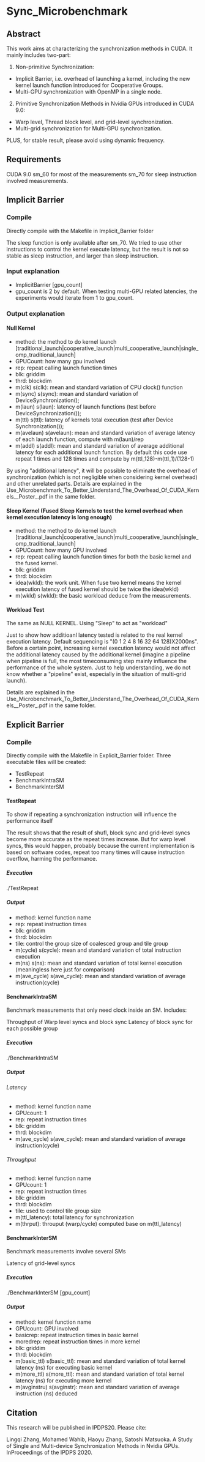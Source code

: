 # Sync_Microbenchmark
## Abstract
This work aims at characterizing the synchronization methods in CUDA. It mainly includes two-part:
1. Non-primitive Synchronization:
  * Implicit Barrier, i.e. overhead of launching a kernel, including the new kernel launch function introduced for Cooperative Groups.
  * Multi-GPU synchronization with OpenMP in a single node.
2. Primitive Synchronization Methods in Nvidia GPUs introduced in CUDA 9.0:
  * Warp level, Thread block level, and grid-level synchronization.
  * Multi-grid synchronization for Multi-GPU synchronization.

PLUS, for stable result, please avoid using dynamic frequency. 
## Requirements
 CUDA 9.0
 sm_60 for most of the measurements
 sm_70 for sleep instruction involved measurements.
 
## Implicit Barrier
### Compile
Directly compile with the Makefile in Implicit_Barrier folder

The sleep function is only available after sm_70. We tried to use other instructions to control the kernel execute latency, but the result is not so stable as sleep instruction, and larger than sleep instruction.
### Input explanation
 * ImplicitBarrier \[gpu_count\]
 * gpu_count is 2 by default. When testing multi-GPU related latencies, the experiments would iterate from 1 to gpu_count.
### Output explanation

#### Null Kernel 
* method: the method to do kernel launch \[traditional_launch|cooperative_launch|multi_cooperative_launch|single_omp_traditional_launch\]
* GPUCount: how many gpu involved
* rep: repeat calling launch function times
* blk: griddim
* thrd: blockdim
* m(clk) s(clk): mean and standard variation of CPU clock() function
* m(sync) s(sync): mean and standard variation of DeviceSynchronization(); 
* m(laun) s(laun): latency of launch functions (test before DeviceSynchronization());
* m(ttl) s(ttl): latency of kernels total execution (test after Device Synchronization());
* m(avelaun) s(avelaun): mean and standard variation of average latency of each launch function, compute with m(laun)/rep
* m(addl) s(addl): mean and standard variation of average additional latency for each additional launch function. By default this code use repeat 1 times and 128 times and compute by m(ttl_128)-m(ttl_1)/(128-1)

By using "additional latency", it will be possible to eliminate the overhead of synchronization (which is not negligible when considering kernel overhead) and other unrelated parts. Details are explained in the Use_Microbenchmark_To_Better_Understand_The_Overhead_Of_CUDA_Kernels__Poster_.pdf in the same folder.

#### Sleep Kernel (Fused Sleep Kernels to test the kernel overhead when kernel execution latency is long enough)
* method: the method to do kernel launch \[traditional_launch|cooperative_launch|multi_cooperative_launch|single_omp_traditional_launch\]
* GPUCount: how many GPU involved
* rep: repeat calling launch function times for both the basic kernel and the fused kernel.
* blk: griddim
* thrd: blockdim
* idea(wkld): the work unit. When fuse two kernel means the kernel execution latency of fused kernel should be twice the idea(wkld)
* m(wkld) s(wkld): the basic workload deduce from the measurements. 

#### Workload Test
The same as NULL KERNEL. Using "Sleep" to act as "workload"

Just to show how additioanl latency tested is related to the real kernel execution latency. Default sequencing is "(0 1 2 4 8 16 32 64 128)X2000ns". Before a certain point, increasing kernel execution latency would not affect the additional latency caused by the additional kernel (imagine a pipeline when pipeline is full, the most timeconsuming step mainly influence the performance of the whole system. Just to help understanding, we do not know whether a "pipeline" exist, especially in the situation of multi-grid launch). 

Details are explained in the Use_Microbenchmark_To_Better_Understand_The_Overhead_Of_CUDA_Kernels__Poster_.pdf in the same folder.

## Explicit Barrier
### Compile
Directly compile with the Makefile in Explicit_Barrier folder. Three executable files will be created:
* TestRepeat
* BenchmarkIntraSM
* BenchmarkInterSM

#### TestRepeat
To show if repeating a synchronization instruction will influence the performance itself

The result shows that the result of shufl, block sync and grid-level syncs become more accurate as the repeat times increase. But for warp level syncs, this would happen, probably because the current implementation is based on software codes, repeat too many times will cause instruction overflow, harming the performance.

##### Execution
./TestRepeat

##### Output
* method: kernel function name
* rep: repeat instruction times
* blk: griddim
* thrd: blockdim
* tile: control the group size of coalesced group and tile group
* m(cycle) s(cycle): mean and standard variation of total instruction execution
* m(ns) s(ns): mean and standard variation of total kernel execution (meaningless here just for comparison)
* m(ave_cycle) s(ave_cycle): mean and standard variation of average instruction(cycle)

#### BenchmarkIntraSM
Benchmark measurements that only need clock inside an SM. Includes:

Throughput of Warp level syncs and block sync
Latency of block sync for each possible group

##### Execution
./BenchmarkIntraSM

##### Output
###### Latency
* method: kernel function name
* GPUcount: 1 
* rep: repeat instruction times
* blk: griddim
* thrd: blockdim
* m(ave_cycle) s(ave_cycle): mean and standard variation of average instruction(cycle)
###### Throughput
* method: kernel function name
* GPUcount: 1 
* rep: repeat instruction times
* blk: griddim
* thrd: blockdim
* tile: used to control tile group size
* m(ttl_latency): total latency for synchronization
* m(thrput): throuput (warp/cycle) computed base on m(ttl_latency)

#### BenchmarkInterSM
Benchmark measurements involve several SMs

Latency of grid-level syncs

##### Execution
./BenchmarkInterSM \[gpu_count\]

##### Output
* method: kernel function name
* GPUcount: GPU involved
* basicrep: repeat instruction times in basic kernel
* moredrep: repeat instruction times in more kernel
* blk: griddim
* thrd: blockdim
* m(basic_ttl) s(basic_ttl): mean and standard variation of total kernel latency (ns) for executing basic kernel
* m(more_ttl) s(more_ttl): mean and standard variation of total kernel latency (ns) for executing more kernel
* m(avginstru) s(avginstr): mean and standard variation of average instruction (ns) deduced


## Citation

  This research will be published in IPDPS20. Please cite:
  
  Lingqi Zhang, Mohamed Wahib, Haoyu Zhang, Satoshi Matsuoka. A Study of Single and Multi-device Synchronization Methods in Nvidia GPUs. InProceedings of the IPDPS 2020.
